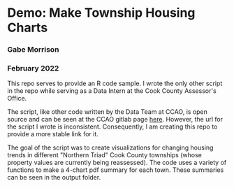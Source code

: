 # Demo: Make Township Housing Charts
### Gabe Morrison
### February 2022

This repo serves to provide an R code sample. I wrote the only other script in the repo while serving as a Data Intern at the Cook County Assessor's Office.

The script, like other code written by the Data Team at CCAO, is open source and can be seen at the CCAO gitlab page [here](https://gitlab.com/ccao-data-science---modeling). However, the url for the script I wrote is inconsistent. Consequently, I am creating this repo to provide a more stable link for it. 

The goal of the script was to create visualizations for changing housing trends in different "Northern Triad" Cook County townships (whose property values are currently being reassessed). The code uses a variety of functions to make a 4-chart pdf summary for each town. These summaries can be seen in the output folder. 
